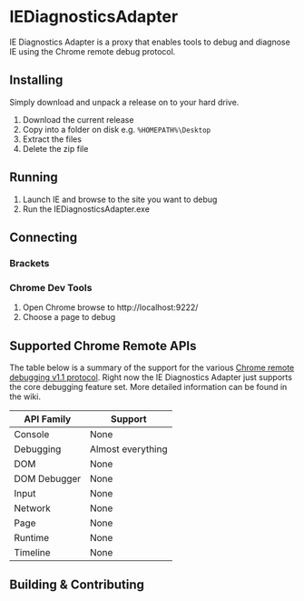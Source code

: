 # IEDiagnosticsAdapter
IE Diagnostics Adapter is a proxy that enables tools to debug and diagnose IE using the Chrome remote debug protocol. 

## Installing
Simply download and unpack a release on to your hard drive.

1. Download the current release
2. Copy into a folder on disk e.g. `%HOMEPATH%\Desktop`
3. Extract the files
4. Delete the zip file

## Running

1. Launch IE and browse to the site you want to debug 
2. Run the IEDiagnosticsAdapter.exe

## Connecting

### Brackets
<Coming soon...>

### Chrome Dev Tools

1. Open Chrome browse to http://localhost:9222/
2. Choose a page to debug

## Supported Chrome Remote APIs
The table below is a summary of the support for the various [Chrome remote debugging v1.1 protocol](https://developer.chrome.com/devtools/docs/debugger-protocol). Right now the IE Diagnostics Adapter just supports the core debugging feature set. More detailed information can be found in the wiki.  

API Family | Support
------------ | -------------
Console | None
Debugging | Almost everything
DOM | None
DOM Debugger | None
Input | None
Network | None
Page | None
Runtime | None
Timeline | None

## Building & Contributing
<Coming soon...>
